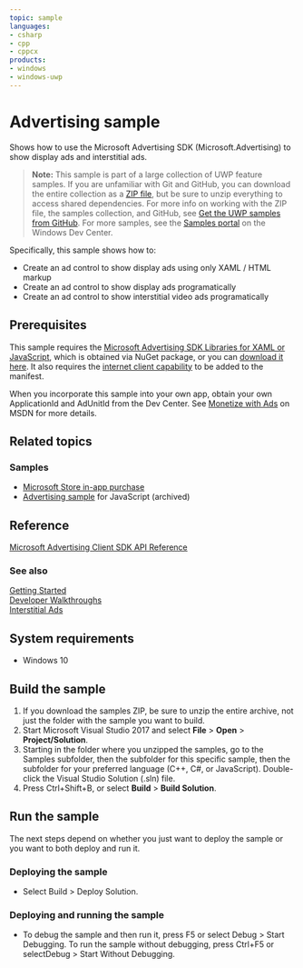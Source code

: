 ```yaml
---
topic: sample
languages:
- csharp
- cpp
- cppcx
products:
- windows
- windows-uwp
---
```


<!---
  category: NetworkingAndWebServices
  samplefwlink: http://go.microsoft.com/fwlink/p/?LinkId=722924
--->

# Advertising sample

Shows how to use the Microsoft Advertising SDK (Microsoft.Advertising) to show display ads and interstitial ads.

> **Note:** This sample is part of a large collection of UWP feature samples. 
> If you are unfamiliar with Git and GitHub, you can download the entire collection as a 
> [ZIP file](https://github.com/Microsoft/Windows-universal-samples/archive/master.zip), but be 
> sure to unzip everything to access shared dependencies. For more info on working with the ZIP file, 
> the samples collection, and GitHub, see [Get the UWP samples from GitHub](https://aka.ms/ovu2uq). 
> For more samples, see the [Samples portal](https://aka.ms/winsamples) on the Windows Dev Center. 

Specifically, this sample shows how to:

- Create an ad control to show display ads using only XAML / HTML markup
- Create an ad control to show display ads programatically
- Create an ad control to show interstitial video ads programatically

## Prerequisites

This sample requires the [Microsoft Advertising SDK Libraries for XAML or JavaScript](http://go.microsoft.com/fwlink/?LinkID=619694),
which is obtained via NuGet package,
or you can [download it here](http://go.microsoft.com/fwlink/p/?LinkId=518026).
It also requires the [internet client capability](https://msdn.microsoft.com/library/windows/apps/mt270968#general-use_capabilities) to be added to the manifest.

When you incorporate this sample into your own app,
obtain your own ApplicationId and AdUnitId from the Dev Center.
See [Monetize with Ads](https://msdn.microsoft.com/library/windows/apps/mt170658.aspx) on MSDN
for more details.

## Related topics

### Samples

* [Microsoft Store in-app purchase](/Samples/Store)
* [Advertising sample](/archived/Advertising/) for JavaScript (archived)

## Reference

[Microsoft Advertising Client SDK API Reference](https://msdn.microsoft.com/library/windows/apps/mt691884.aspx)  

### See also

[Getting Started](https://msdn.microsoft.com/windows/uwp/monetize/get-started-with-microsoft-advertising-libraries)  
[Developer Walkthroughs](https://msdn.microsoft.com/windows/uwp/monetize/developer-walkthroughs)  
[Interstitial Ads](https://msdn.microsoft.com/windows/uwp/monetize/interstitial-ads)  

## System requirements

* Windows 10

## Build the sample

1. If you download the samples ZIP, be sure to unzip the entire archive, not just the folder with the sample you want to build. 
2. Start Microsoft Visual Studio 2017 and select **File** \> **Open** \> **Project/Solution**.
3. Starting in the folder where you unzipped the samples, go to the Samples subfolder, then the subfolder for this specific sample, then the subfolder for your preferred language (C++, C#, or JavaScript). Double-click the Visual Studio Solution (.sln) file.
4. Press Ctrl+Shift+B, or select **Build** \> **Build Solution**.

## Run the sample

The next steps depend on whether you just want to deploy the sample or you want to both deploy and run it.

### Deploying the sample

- Select Build > Deploy Solution. 

### Deploying and running the sample

- To debug the sample and then run it, press F5 or select Debug >  Start Debugging. To run the sample without debugging, press Ctrl+F5 or selectDebug > Start Without Debugging. 
